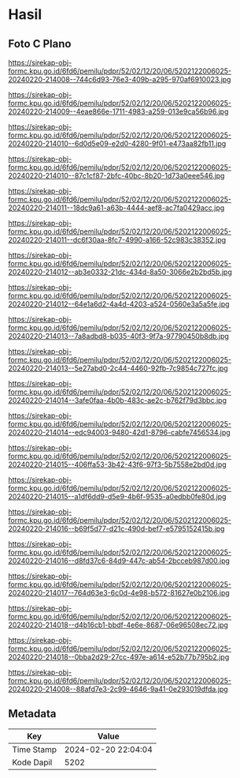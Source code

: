 # Hasil

## Foto C Plano

https://sirekap-obj-formc.kpu.go.id/6fd6/pemilu/pdpr/52/02/12/20/06/5202122006025-20240220-214008--744c6d93-76e3-409b-a295-970af6910023.jpg

https://sirekap-obj-formc.kpu.go.id/6fd6/pemilu/pdpr/52/02/12/20/06/5202122006025-20240220-214009--4eae866e-1711-4983-a259-013e9ca56b96.jpg

https://sirekap-obj-formc.kpu.go.id/6fd6/pemilu/pdpr/52/02/12/20/06/5202122006025-20240220-214010--6d0d5e09-e2d0-4280-9f01-e473aa82fb11.jpg

https://sirekap-obj-formc.kpu.go.id/6fd6/pemilu/pdpr/52/02/12/20/06/5202122006025-20240220-214010--87c1cf87-2bfc-40bc-8b20-1d73a0eee546.jpg

https://sirekap-obj-formc.kpu.go.id/6fd6/pemilu/pdpr/52/02/12/20/06/5202122006025-20240220-214011--18dc9a61-a63b-4444-aef8-ac7fa0429acc.jpg

https://sirekap-obj-formc.kpu.go.id/6fd6/pemilu/pdpr/52/02/12/20/06/5202122006025-20240220-214011--dc6f30aa-8fc7-4990-a166-52c983c38352.jpg

https://sirekap-obj-formc.kpu.go.id/6fd6/pemilu/pdpr/52/02/12/20/06/5202122006025-20240220-214012--ab3e0332-21dc-434d-8a50-3066e2b2bd5b.jpg

https://sirekap-obj-formc.kpu.go.id/6fd6/pemilu/pdpr/52/02/12/20/06/5202122006025-20240220-214012--64e1a6d2-4a4d-4203-a524-0560e3a5a5fe.jpg

https://sirekap-obj-formc.kpu.go.id/6fd6/pemilu/pdpr/52/02/12/20/06/5202122006025-20240220-214013--7a8adbd8-b035-40f3-9f7a-97790450b8db.jpg

https://sirekap-obj-formc.kpu.go.id/6fd6/pemilu/pdpr/52/02/12/20/06/5202122006025-20240220-214013--5e27abd0-2c44-4460-92fb-7c9854c727fc.jpg

https://sirekap-obj-formc.kpu.go.id/6fd6/pemilu/pdpr/52/02/12/20/06/5202122006025-20240220-214014--3afe0faa-4b0b-483c-ae2c-b762f79d3bbc.jpg

https://sirekap-obj-formc.kpu.go.id/6fd6/pemilu/pdpr/52/02/12/20/06/5202122006025-20240220-214014--edc94003-9480-42d1-8796-cabfe7456534.jpg

https://sirekap-obj-formc.kpu.go.id/6fd6/pemilu/pdpr/52/02/12/20/06/5202122006025-20240220-214015--406ffa53-3b42-43f6-97f3-5b7558e2bd0d.jpg

https://sirekap-obj-formc.kpu.go.id/6fd6/pemilu/pdpr/52/02/12/20/06/5202122006025-20240220-214015--a1df6dd9-d5e9-4b6f-9535-a0edbb0fe80d.jpg

https://sirekap-obj-formc.kpu.go.id/6fd6/pemilu/pdpr/52/02/12/20/06/5202122006025-20240220-214016--b69f5d77-d21c-490d-bef7-e5795152415b.jpg

https://sirekap-obj-formc.kpu.go.id/6fd6/pemilu/pdpr/52/02/12/20/06/5202122006025-20240220-214016--d8fd37c6-84d9-447c-ab54-2bcceb987d00.jpg

https://sirekap-obj-formc.kpu.go.id/6fd6/pemilu/pdpr/52/02/12/20/06/5202122006025-20240220-214017--764d63e3-6c0d-4e98-b572-81627e0b2106.jpg

https://sirekap-obj-formc.kpu.go.id/6fd6/pemilu/pdpr/52/02/12/20/06/5202122006025-20240220-214018--d4b16cb1-bbdf-4e6e-8687-06e96508ec72.jpg

https://sirekap-obj-formc.kpu.go.id/6fd6/pemilu/pdpr/52/02/12/20/06/5202122006025-20240220-214018--0bba2d29-27cc-497e-a614-e52b77b795b2.jpg

https://sirekap-obj-formc.kpu.go.id/6fd6/pemilu/pdpr/52/02/12/20/06/5202122006025-20240220-214008--88afd7e3-2c99-4646-9a41-0e293019dfda.jpg


## Metadata

| Key        | Value               |
| ---------- | ------------------- |
| Time Stamp | 2024-02-20 22:04:04 |
| Kode Dapil | 5202                |



